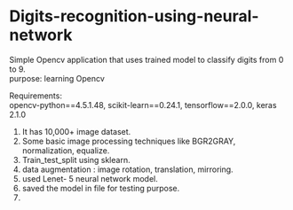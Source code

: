 # Digits-recognition-using-neural-network


Simple Opencv application that uses trained model to classify digits from 0 to 9. <br>
purpose: learning Opencv<br>

Requirements: <br> 
opencv-python==4.5.1.48, scikit-learn==0.24.1, tensorflow==2.0.0, keras 2.1.0<br>




1. It has 10,000+ image dataset.<br>
2. Some basic image processing techniques like BGR2GRAY, normalization, equalize.<br>
3. Train_test_split using sklearn.<br>
4. data augmentation : image rotation, translation, mirroring.<br>
5. used Lenet- 5 neural network model.<br>
6. saved the model in file for testing purpose.
7.  
